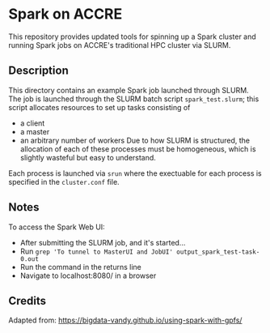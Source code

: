 # Spark on ACCRE

This repository provides updated tools for spinning up a Spark cluster and running Spark jobs on ACCRE's traditional HPC cluster via SLURM.

## Description

This directory contains an example Spark job launched through SLURM. The job is launched through the SLURM batch script `spark_test.slurm`; this  script allocates resources to set up tasks consisting of 
- a client
- a master 
- an arbitrary number of workers
Due to how SLURM is structured, the allocation of each of these processes must be homogeneous, which is slightly wasteful but easy to understand.

Each process is launched via `srun` where the exectuable for each process is specified in the `cluster.conf` file.

## Notes

To access the Spark Web UI:
- After submitting the SLURM job, and it's started...
- Run `grep 'To tunnel to MasterUI and JobUI' output_spark_test-task-0.out`
- Run the command in the returns line
- Navigate to localhost:8080/ in a browser

## Credits
Adapted from: https://bigdata-vandy.github.io/using-spark-with-gpfs/

